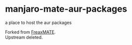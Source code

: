 # manjaro-mate-aur-packages
a place to host the aur packages

Forked from [FreaxMATE](https://github.com/FreaxMATE).\
Upstream deleted.
